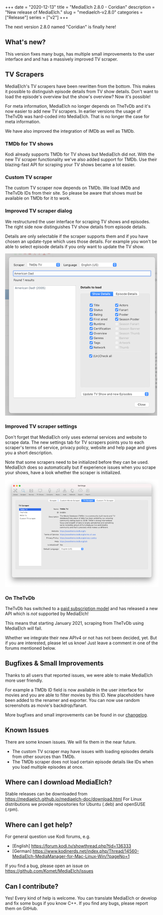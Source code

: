 +++
date = "2020-12-13"
title = "MediaElch 2.8.0 - Coridian"
description = "New release of MediaElch."
slug = "mediaelch-v2.8.0"
categories = ["Release"]
series = ["v2"]
+++

The next version 2.8.0 named "Coridian" is finally here!

## What's new?

This version fixes many bugs, has multiple small improvements to the
user interface and and has a massively improved TV scraper.

## TV Scrapers

MediaElch's TV scrapers have been rewritten from the bottom.  This makes it
possible to distinguish episode details from TV show details.  Don't want to
load the episode's overview but the show's overview? Now it's possible!

For meta information, MediaElch no longer depends on TheTvDb and it's now
easier to add new TV scrapers.
In earlier versions the usage of TheTvDb was hard-coded into MediaElch.
That is no longer the case for meta information.

We have also improved the integration of IMDb as well as TMDb.

### TMDb for TV shows

Kodi already supports TMDb for TV shows but MediaElch did not.  With the new
TV scraper functionality we've also added support for TMDb.  Use their
blazing-fast API for scraping your TV shows became a lot easier.

### Custom TV scraper

The custom TV scraper now depends on TMDb. We load IMDb and TheTvDb IDs from
their site.  So please be aware that shows must be available on TMDb for
it to work.

### Improved TV scraper dialog

We restructured the user interface for scraping TV shows and episodes.
The right side now distinguishes TV show details from episode details.

Details are only selectable if the scraper supports them and if you have chosen
an update-type which uses those details.  For example you won't be able to
select episode details if you only want to update the TV show.

![MediaElch Error Box](/images/releases/v2.8.0/MediaElch_v2.8.0_TV_scraper_dialog.png)

### Improved TV scraper settings

Don't forget that MediaElch only uses external services and website to scrape
data.  The new settings tab for TV scrapers points you to each scraper's terms
of service, privacy policy, website and help page and gives you a short
description.

Note that some scrapers need to be initialized before they can be used.
MediaElch does so automatically but if experience issues when you scrape your
shows, have a look whether the scraper is initialized.

![MediaElch Error Box](/images/releases/v2.8.0/MediaElch_v2.8.0_TV_scraper_settings.png)

### On TheTvDb

TheTvDb has switched to a [paid subscription model](https://thetvdb.com/subscribe)
and has released a new API which is _not_ supported by MediaElch!

This means that starting January 2021, scraping from TheTvDb using
MediaElch _will_ fail.

Whether we integrate their new APIv4 or not has not been decided, yet.
But if you are interested, please let us know!  Just leave a comment in one of
the forums mentioned below.

## Bugfixes & Small Improvements

Thanks to all users that reported issues, we were able to make MediaElch more
user friendly.

For example a TMDb ID field is now available in the user interface for movies
and you are able to filter movies by this ID. New placeholders have been
added to the renamer and exporter. You can now use random screenshots as
movie's backdrop/fanart.

More bugfixes and small improvements can be found in our [changelog].

## Known Issues

There are some known issues.  We will fix them in the near future.

 - The custom TV scraper may have issues with loading episodes details from
   other sources than TMDb.
 - The TMDb scraper does not load certain episode details like IDs when you
   load multiple episodes at once.

## Where can I download MediaElch?

Stable releases can be downloaded from <https://mediaelch.github.io/mediaelch-doc/download.html>
For Linux distributions we provide repositories for Ubuntu (.deb) and openSUSE (.rpm).

## Where can I get help?

For general question use Kodi forums, e.g.

  - [English] https://forum.kodi.tv/showthread.php?tid=136333
  - [German] https://www.kodinerds.net/index.php/Thread/14560-MediaElch-MediaManager-for-Mac-Linux-Win/?pageNo=1

If you find a bug, please open an issue on https://github.com/Komet/MediaElch/issues

## Can I contribute?

Yes! Every kind of help is welcome. You can translate MediaElch or develop and
fix some bugs if you know C++.
If you find any bugs, please report them on GitHub.

[changelog]: https://mediaelch.github.io/mediaelch-doc/release-notes.html
